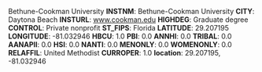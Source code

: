 
Bethune-Cookman University
**INSTNM**: Bethune-Cookman University 
**CITY**: Daytona Beach 
**INSTURL**: www.cookman.edu 
**HIGHDEG**: Graduate degree 
**CONTROL**: Private nonprofit 
**ST_FIPS**: Florida 
**LATITUDE**: 29.207195 
**LONGITUDE**: -81.032946 
**HBCU**: 1.0 
**PBI**: 0.0 
**ANNHI**: 0.0 
**TRIBAL**: 0.0 
**AANAPII**: 0.0 
**HSI**: 0.0 
**NANTI**: 0.0 
**MENONLY**: 0.0 
**WOMENONLY**: 0.0 
**RELAFFIL**: United Methodist 
**CURROPER**: 1.0 
**location**: 29.207195, -81.032946 